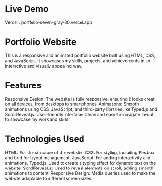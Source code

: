 # Live Demo
Vercel : portfolio-seven-gray-30.vercel.app

# Portfolio Website

This is a responsive and animated portfolio website built using HTML, CSS, and JavaScript. It showcases my skills, projects, and achievements in an interactive and visually appealing way.

# Features

Responsive Design: The website is fully responsive, ensuring it looks great on all devices, from desktops to smartphones.
Animations: Smooth animations using CSS, JavaScript, and third-party libraries like Typed.js and ScrollReveal.js.
User-friendly Interface: Clean and easy-to-navigate layout to showcase my work and skills.

# Technologies Used

HTML: For the structure of the website.
CSS: For styling, including Flexbox and Grid for layout management.
JavaScript: For adding interactivity and animations.
Typed.js: Used to create a typing effect for dynamic text on the website.
ScrollReveal.js: Used to reveal elements on scroll, adding smooth animations to content.
Responsive Design: Media queries used to make the website adaptable to different screen sizes.

